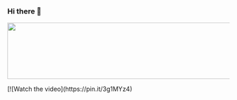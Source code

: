 ### Hi there 👋
<p align="center">
  <img width="750" height="128" src="https://user-images.githubusercontent.com/87321166/213819726-feec317b-7c43-476f-8f7c-26e33936f291.jpg">
</p>
[![Watch the video](https://pin.it/3g1MYz4)

<!--
**MarzanIvan/MarzanIvan** is a ✨ _special_ ✨ repository because its `README.md` (this file) appears on your GitHub profile.

Here are some ideas to get you started:

- 🔭 I’m currently working on ...
- 🌱 I’m currently learning ...
- 👯 I’m looking to collaborate on ...
- 🤔 I’m looking for help with ...
- 💬 Ask me about ...
- 📫 How to reach me: ...
- 😄 Pronouns: ...
- ⚡ Fun fact: ...
-->
